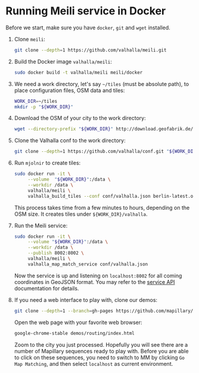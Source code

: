 # Running Meili service in Docker

Before we start, make sure you have `docker`, `git` and `wget`
installed.

1. Clone `meili`:
   ```sh
   git clone --depth=1 https://github.com/valhalla/meili.git
   ```

2. Build the Docker image `valhalla/meili`:
   ```sh
   sudo docker build -t valhalla/meili meili/docker
   ```

3. We need a work directory, let's say `~/tiles` (must be absolute
   path), to place configuration files, OSM data and tiles:
   ```sh
   WORK_DIR=~/tiles
   mkdir -p "${WORK_DIR}"
   ```

4. Download the OSM of your city to the work directory:
   ```sh
   wget --directory-prefix "${WORK_DIR}" http://download.geofabrik.de/europe/germany/berlin-latest.osm.pbf
   ```

5. Clone the Valhalla conf to the work directory:
   ```sh
   git clone --depth=1 https://github.com/valhalla/conf.git "${WORK_DIR}/conf"
   ```

6. Run `mjolnir` to create tiles:
   ```sh
   sudo docker run -it \
        --volume  "${WORK_DIR}":/data \
        --workdir /data \
        valhalla/meili \
        valhalla_build_tiles --conf conf/valhalla.json berlin-latest.osm.pbf
   ```

   This process takes time from a few minutes to hours, depending on
   the OSM size. It creates tiles under `${WORK_DIR}/valhalla`.

7. Run the Meili service:

   ```sh
   sudo docker run -it \
        --volume "${WORK_DIR}":/data \
        --workdir /data \
        --publish 8002:8002 \
        valhalla/meili \
        valhalla_map_match_service conf/valhalla.json
   ```

   Now the service is up and listening on `localhost:8002` for all
   coming coordinates in GeoJSON format. You may refer to the
   [service API](https://github.com/valhalla/meili/blob/master/docs/service_api.md)
   documentation for details.

8. If you need a web interface to play with, clone our demos:
   ```sh
   git clone --depth=1 --branch=gh-pages https://github.com/mapillary/demos.git
   ```

   Open the web page with your favorite web browser:
   ```sh
   google-chrome-stable demos/routing/index.html
   ```

   Zoom to the city you just processed. Hopefully you will see there
   are a number of Mapillary sequences ready to play with. Before you
   are able to click on these sequences, you need to switch to MM by
   clicking `Go Map Matching`, and then select `localhost` as current
   environment.
